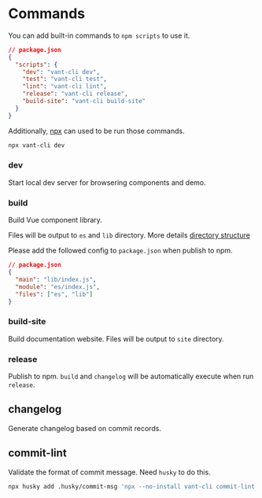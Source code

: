 # Commands

You can add built-in commands to `npm scripts` to use it.

```json
// package.json
{
  "scripts": {
    "dev": "vant-cli dev",
    "test": "vant-cli test",
    "lint": "vant-cli lint",
    "release": "vant-cli release",
    "build-site": "vant-cli build-site"
  }
}
```

Additionally, [npx](https://github.com/npm/npx) can used to be run those commands.

```bash
npx vant-cli dev
```

### dev

Start local dev server for browsering components and demo.

### build

Build Vue component library.

Files will be output to `es` and `lib` directory. More details [directory structure](https://github.com/youzan/vant/tree/dev/packages/vant-cli/docs/directory.md)

Please add the followed config to `package.json` when publish to npm.

```json
// package.json
{
  "main": "lib/index.js",
  "module": "es/index.js",
  "files": ["es", "lib"]
}
```

### build-site

Build documentation website. Files will be output to `site` directory.

### release

Publish to npm. `build` and `changelog` will be automatically execute when run `release`.

## changelog

Generate changelog based on commit records.

## commit-lint

Validate the format of commit message. Need `husky` to do this.

```bash
npx husky add .husky/commit-msg 'npx --no-install vant-cli commit-lint $1'
```
